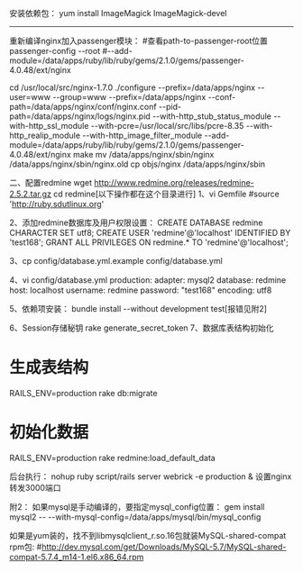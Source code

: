 安装依赖包：
yum install ImageMagick ImageMagick-devel

------------------
重新编译nginx加入passenger模块：
#查看path-to-passenger-root位置
passenger-config --root
#--add-module=/data/apps/ruby/lib/ruby/gems/2.1.0/gems/passenger-4.0.48/ext/nginx

cd /usr/local/src/nginx-1.7.0
./configure --prefix=/data/apps/nginx --user=www --group=www --prefix=/data/apps/nginx --conf-path=/data/apps/nginx/conf/nginx.conf --pid-path=/data/apps/nginx/logs/nginx.pid --with-http_stub_status_module --with-http_ssl_module --with-pcre=/usr/local/src/libs/pcre-8.35 --with-http_realip_module --with-http_image_filter_module --add-module=/data/apps/ruby/lib/ruby/gems/2.1.0/gems/passenger-4.0.48/ext/nginx
make
mv /data/apps/nginx/sbin/nginx /data/apps/nginx/sbin/nginx.old
cp objs/nginx /data/apps/nginx/sbin

二、配置redmine
wget http://www.redmine.org/releases/redmine-2.5.2.tar.gz
cd redmine[以下操作都在这个目录进行]
1、vi Gemfile
#source 'http://ruby.sdutlinux.org'

2、添加redmine数据库及用户权限设置：
CREATE DATABASE redmine CHARACTER SET utf8;
CREATE USER 'redmine'@'localhost' IDENTIFIED BY 'test168';
GRANT ALL PRIVILEGES ON redmine.* TO 'redmine'@'localhost';

3、cp config/database.yml.example  config/database.yml 

4、vi config/database.yml
production:
  adapter: mysql2
  database: redmine
  host: localhost
  username: redmine
  password: "test168"
  encoding: utf8

5、依赖项安装：
bundle install --without development test[报错见附2]

6、Session存储秘钥
rake generate_secret_token
7、数据库表结构初始化
# 生成表结构
RAILS_ENV=production rake db:migrate
# 初始化数据
RAILS_ENV=production rake redmine:load_default_data

后台执行：
nohup ruby script/rails server webrick -e production &
设置nginx转发3000端口

附2：
如果mysql是手动编译的，要指定mysql_config位置：
gem install mysql2 -- --with-mysql-config=/data/apps/mysql/bin/mysql_config

如果是yum装的，找不到libmysqlclient_r.so.16包就装MySQL-shared-compat rpm包:
#http://dev.mysql.com/get/Downloads/MySQL-5.7/MySQL-shared-compat-5.7.4_m14-1.el6.x86_64.rpm

